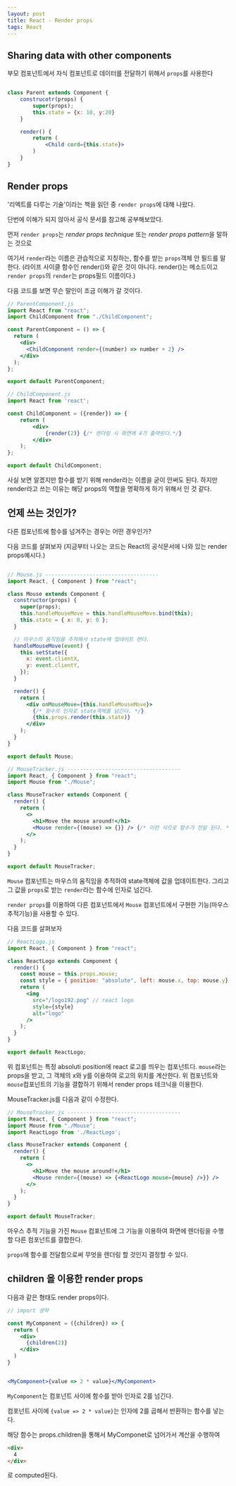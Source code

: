 ```yaml
---
layout: post 
title: React - Render props
tags: React
---
```


## Sharing data with other components

부모 컴포넌트에서 자식 컴포넌트로 데이터를 전달하기 위해서 `props`를 사용한다

~~~jsx

class Parent extends Component { 
    construcotr(props) {
        super(props);
        this.state = {x: 10, y:20}
    }

    render() {
        return (
            <Child cord={this.state}>
        )
    }
}
~~~

## Render props

'리엑트를 다루는 기술'이라는 책을 읽던 중 `render props`에 대해 나왔다.

단번에 이해가 되지 않아서 공식 문서를 참고해 공부해보았다.

먼저 `render props`는 *render props technique* 또는 *render props pattern*을 말하는 것으로

여기서 `render`라는 이름은 관습적으로 지칭하는, 함수를 받는 `props`객체 안 필드를 말한다. (라이프 사이클 함수인 render()와 같은 것이 아니다. render()는 메소드이고 `render props`의 `render`는 props필드 이름이다.)

다음 코드를 보면 무슨 말인이 조금 이해가 갈 것이다.

~~~jsx
// ParentComponent.js
import React from "react";
import ChildComponent from "./ChildComponent";

const ParentComponent = () => {
  return (
    <div>
      <ChildComponent render={(number) => number + 2} />
    </div>
  );
};

export default ParentComponent;

~~~

~~~jsx
// ChildComponent.js
import React from 'react';

const ChildComponent = ({render}) => {
    return (
        <div>
            {render(2)} {/* 렌더링 시 화면에 4가 출력된다.*/}
        </div>
    );
};

export default ChildComponent;
~~~

사실 보면 알겠지만 함수를 받기 위해 render라는 이름을 굳이 안써도 된다. 하지만 render라고 쓰는 이유는 해당 props의 역할을 명확하게 하기 위해서 인 것 같다.

## 언제 쓰는 것인가?

다른 컴포넌트에 함수를 넘겨주는 경우는 어떤 경우인가?

다음 코드를 살펴보자 (지금부터 나오는 코드는 React의 공식문서에 나와 있는 render props예시다.)

~~~jsx

// Mouse.js ------------------------------------
import React, { Component } from "react";

class Mouse extends Component {
  constructor(props) {
    super(props);
    this.handleMouseMove = this.handleMouseMove.bind(this);
    this.state = { x: 0, y: 0 };
  }

  // 마우스의 움직임을 추적해서 state에 업데이트 한다.
  handleMouseMove(event) {
    this.setState({
      x: event.clientX,
      y: event.clientY,
    });
  }

  render() {
    return (
      <div onMouseMove={this.handleMouseMove}>
        {/* 함수의 인자로 state객체를 넘긴다. */}
        {this.props.render(this.state)}
      </div>
    );
  }
}

export default Mouse;
~~~

~~~ jsx
// MouseTracker.js ------------------------------------
import React, { Component } from "react";
import Mouse from "./Mouse";

class MouseTracker extends Component {
  render() {
    return (
      <>
        <h1>Move the mouse around!</h1>
        <Mouse render={(mouse) => {}} /> {/* 이런 식으로 함수가 전달 된다. */}
      </>
    );
  }
}

export default MouseTracker;

~~~

`Mouse` 컴포넌트는 마우스의 움직임을 추적하여 state객체에 값을 업데이트한다. 그리고 그 값을 `props`로 받는 `render`라는 함수에 인자로 넘긴다.

`render props`를 이용하여 다른 컴포넌트에서 `Mouse` 컴포넌트에서 구현한 기능(마우스 추적기능)을 사용할 수 있다.

다음 코드를 살펴보자

~~~jsx
// ReactLogo.js
import React, { Component } from "react";

class ReactLogo extends Component {
  render() {
    const mouse = this.props.mouse;
    const style = { position: "absolute", left: mouse.x, top: mouse.y}
    return (
      <img
        src="/logo192.png" // react logo
        style={style}
        alt="logo"
      />
    );
  }
}

export default ReactLogo;
~~~

위 컴포넌트는 특정 absoluti position에 react 로고를 띄우는 컴포넌트다. `mouse`라는 props을 받고, 그 객체의 x와 y를 이용하여 로고의 위치를 계산한다. 위 컴포넌트와 `mouse`컴포넌트의 기능을 결합하기 위해서 render props 테크닉을 이용한다.

MouseTracker.js를 다음과 같이 수정한다.

~~~jsx
// MouseTracker.js ------------------------------------
import React, { Component } from "react";
import Mouse from "./Mouse";
import ReactLogo from './ReactLogo';

class MouseTracker extends Component {
  render() {
    return (
      <>
        <h1>Move the mouse around!</h1>
        <Mouse render={(mouse) => {<ReactLogo mouse={mouse} />}} /> 
      </>
    );
  }
}

export default MouseTracker;
~~~

마우스 추적 기능을 가진 `Mouse` 컴포넌트에 그 기능을 이용하여 화면에 렌더링을 수행할 다른 컴포넌트를 결합한다.

`props`에 함수를 전달함으로써 무엇을 렌더링 할 것인지 결정할 수 있다.

## children 을 이용한 render props

다음과 같은 형태도 render props이다.

~~~jsx
// import 생략

const MyComponent = ({children}) => {
  return (
    <div>
      {children(2)}
    </div>
  )
}


<MyComponent>{value => 2 * value}</MyComponent>
~~~

`MyComponent`는 컴포넌트 사이에 함수를 받아 인자로 2를 넘긴다.

컴포넌트 사이에 `{value => 2 * value}`는 인자에 2를 곱해서 반환하는 함수를 넣는다.

해당 함수는 props.children을 통해서 MyComponet로 넘어가서 계산을 수행하여

~~~html
<div>
  4
</div>
~~~

로 computed된다.

